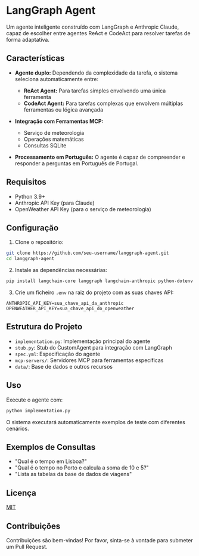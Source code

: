 # LangGraph Agent

Um agente inteligente construído com LangGraph e Anthropic Claude, capaz de escolher entre agentes ReAct e CodeAct para resolver tarefas de forma adaptativa.

## Características

- **Agente duplo:** Dependendo da complexidade da tarefa, o sistema seleciona automaticamente entre:
  - **ReAct Agent:** Para tarefas simples envolvendo uma única ferramenta
  - **CodeAct Agent:** Para tarefas complexas que envolvem múltiplas ferramentas ou lógica avançada

- **Integração com Ferramentas MCP:**
  - Serviço de meteorologia
  - Operações matemáticas
  - Consultas SQLite

- **Processamento em Português:** O agente é capaz de compreender e responder a perguntas em Português de Portugal.

## Requisitos

- Python 3.9+
- Anthropic API Key (para Claude)
- OpenWeather API Key (para o serviço de meteorologia)

## Configuração

1. Clone o repositório:
```bash
git clone https://github.com/seu-username/langgraph-agent.git
cd langgraph-agent
```

2. Instale as dependências necessárias:
```bash
pip install langchain-core langgraph langchain-anthropic python-dotenv
```

3. Crie um ficheiro `.env` na raiz do projeto com as suas chaves API:
```
ANTHROPIC_API_KEY=sua_chave_api_da_anthropic
OPENWEATHER_API_KEY=sua_chave_api_do_openweather
```

## Estrutura do Projeto

- `implementation.py`: Implementação principal do agente
- `stub.py`: Stub do CustomAgent para integração com LangGraph
- `spec.yml`: Especificação do agente
- `mcp-servers/`: Servidores MCP para ferramentas específicas
- `data/`: Base de dados e outros recursos

## Uso

Execute o agente com:

```bash
python implementation.py
```

O sistema executará automaticamente exemplos de teste com diferentes cenários.

## Exemplos de Consultas

- "Qual é o tempo em Lisboa?"
- "Qual é o tempo no Porto e calcula a soma de 10 e 5?"
- "Lista as tabelas da base de dados de viagens"

## Licença

[MIT](LICENSE)

## Contribuições

Contribuições são bem-vindas! Por favor, sinta-se à vontade para submeter um Pull Request. 